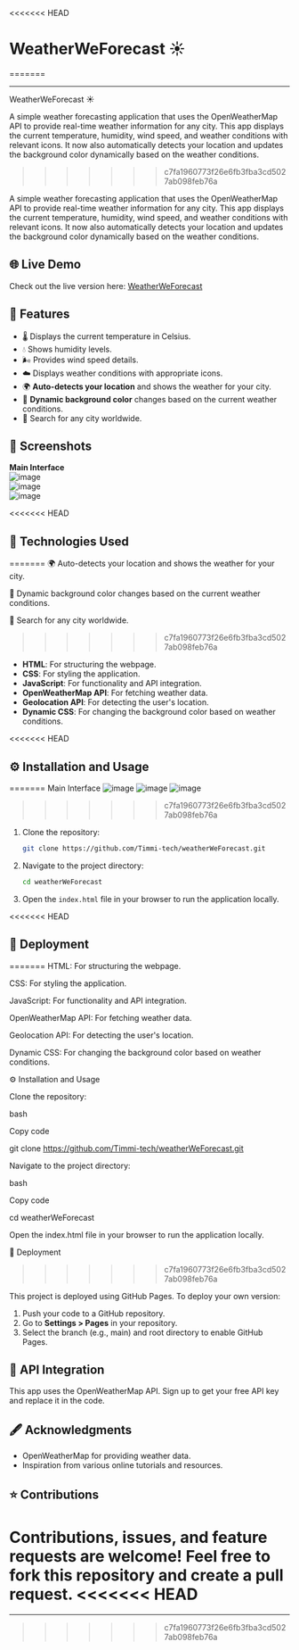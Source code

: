 <<<<<<< HEAD

# WeatherWeForecast ☀️
=======
****
WeatherWeForecast ☀️

A simple weather forecasting application that uses the OpenWeatherMap API to provide real-time weather information for any city. This app displays the current temperature, humidity, wind speed, and weather conditions with relevant icons. It now also automatically detects your location and updates the background color dynamically based on the weather conditions.
>>>>>>> c7fa1960773f26e6fb3fba3cd5027ab098feb76a

A simple weather forecasting application that uses the OpenWeatherMap API to provide real-time weather information for any city. This app displays the current temperature, humidity, wind speed, and weather conditions with relevant icons. It now also automatically detects your location and updates the background color dynamically based on the weather conditions.

## 🌐 Live Demo

Check out the live version here: [WeatherWeForecast](#)

## 🚀 Features

- 🌡️ Displays the current temperature in Celsius.
- 💧 Shows humidity levels.
- 🌬️ Provides wind speed details.
- ☁️ Displays weather conditions with appropriate icons.
- 🌍 **Auto-detects your location** and shows the weather for your city.
- 🎨 **Dynamic background color** changes based on the current weather conditions.
- 🔎 Search for any city worldwide.

## 📸 Screenshots

**Main Interface**  
![image](https://github.com/user-attachments/assets/dfada1b7-27b8-4373-9662-5a8855e5e976)  
![image](https://github.com/user-attachments/assets/a130cb43-40f3-41cd-b30e-509a1574f307)  
![image](https://github.com/user-attachments/assets/e5357937-e23f-4581-8f75-8e03feef2f04)

<<<<<<< HEAD
## 💪 Technologies Used
=======
🌍 Auto-detects your location and shows the weather for your city.

🎨 Dynamic background color changes based on the current weather conditions.

🔎 Search for any city worldwide.
>>>>>>> c7fa1960773f26e6fb3fba3cd5027ab098feb76a

- **HTML**: For structuring the webpage.
- **CSS**: For styling the application.
- **JavaScript**: For functionality and API integration.
- **OpenWeatherMap API**: For fetching weather data.
- **Geolocation API**: For detecting the user's location.
- **Dynamic CSS**: For changing the background color based on weather conditions.

<<<<<<< HEAD
## ⚙️ Installation and Usage
=======
Main Interface
![image](https://github.com/user-attachments/assets/dfada1b7-27b8-4373-9662-5a8855e5e976)
![image](https://github.com/user-attachments/assets/a130cb43-40f3-41cd-b30e-509a1574f307)
![image](https://github.com/user-attachments/assets/e5357937-e23f-4581-8f75-8e03feef2f04)
>>>>>>> c7fa1960773f26e6fb3fba3cd5027ab098feb76a

1. Clone the repository:
   ```bash
   git clone https://github.com/Timmi-tech/weatherWeForecast.git
   ```
2. Navigate to the project directory:
   ```bash
   cd weatherWeForecast
   ```
3. Open the `index.html` file in your browser to run the application locally.

<<<<<<< HEAD
## 📄 Deployment
=======
HTML: For structuring the webpage.

CSS: For styling the application.

JavaScript: For functionality and API integration.

OpenWeatherMap API: For fetching weather data.

Geolocation API: For detecting the user's location.

Dynamic CSS: For changing the background color based on weather conditions.

⚙️ Installation and Usage

Clone the repository:

bash

Copy code

git clone https://github.com/Timmi-tech/weatherWeForecast.git

Navigate to the project directory:

bash

Copy code

cd weatherWeForecast

Open the index.html file in your browser to run the application locally.

📄 Deployment
>>>>>>> c7fa1960773f26e6fb3fba3cd5027ab098feb76a

This project is deployed using GitHub Pages. To deploy your own version:

1. Push your code to a GitHub repository.
2. Go to **Settings > Pages** in your repository.
3. Select the branch (e.g., main) and root directory to enable GitHub Pages.

## 🔗 API Integration

This app uses the OpenWeatherMap API. Sign up to get your free API key and replace it in the code.

## 🖋️ Acknowledgments

- OpenWeatherMap for providing weather data.
- Inspiration from various online tutorials and resources.

## ⭐ Contributions

Contributions, issues, and feature requests are welcome! Feel free to fork this repository and create a pull request.
<<<<<<< HEAD
=======
********
>>>>>>> c7fa1960773f26e6fb3fba3cd5027ab098feb76a
